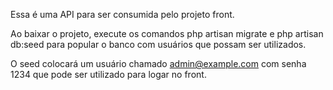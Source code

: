 Essa é uma API para ser consumida pelo projeto front.

Ao baixar o projeto, execute os comandos php artisan migrate e php artisan db:seed para popular o banco com usuários que possam ser utilizados.

O seed colocará um usuário chamado admin@example.com com senha 1234 que pode ser utilizado para logar no front.
